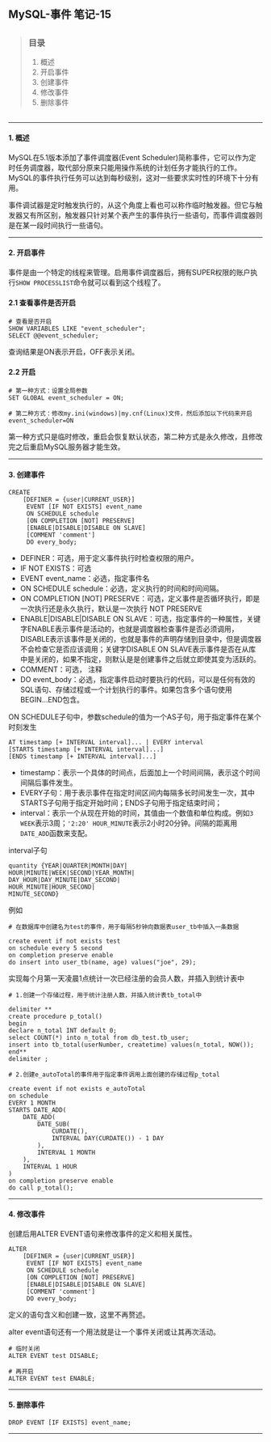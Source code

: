 ## MySQL-事件 笔记-15

> ##
> ### 目录
> 1. 概述
> 2. 开启事件
> 3. 创建事件
> 4. 修改事件
> 5. 删除事件
> ##

---

#### 1. 概述

MySQL在5.1版本添加了事件调度器(Event Scheduler)简称事件，它可以作为定时任务调度器，取代部分原来只能用操作系统的计划任务才能执行的工作。MySQL的事件执行任务可以达到每秒级别，这对一些要求实时性的环境下十分有用。

事件调试器是定时触发执行的，从这个角度上看也可以称作临时触发器。但它与触发器又有所区别，触发器只针对某个表产生的事件执行一些语句，而事件调度器则是在某一段时间执行一些语句。

---


#### 2. 开启事件

事件是由一个特定的线程来管理。启用事件调度器后，拥有SUPER权限的账户执行``SHOW PROCESSLIST``命令就可以看到这个线程了。

#### 2.1 查看事件是否开启
```
# 查看是否开启
SHOW VARIABLES LIKE "event_scheduler";
SELECT @@event_scheduler;
```
查询结果是ON表示开启，OFF表示关闭。

#### 2.2 开启
```
# 第一种方式：设置全局参数
SET GLOBAL event_scheduler = ON;

# 第二种方式：修改my.ini(windows)|my.cnf(Linux)文件，然后添加以下代码来开启
event_scheduler=ON
```
第一种方式只是临时修改，重启会恢复默认状态，第二种方式是永久修改，且修改完之后重启MySQL服务器才能生效。

---


#### 3. 创建事件

```
CREATE
    [DEFINER = {user|CURRENT_USER}]
     EVENT [IF NOT EXISTS] event_name
     ON SCHEDULE schedule
     [ON COMPLETION [NOT] PRESERVE]
     [ENABLE|DISABLE|DISABLE ON SLAVE]
     [COMMENT 'comment']
     DO every_body;
```
+   DEFINER：可选，用于定义事件执行时检查权限的用户。
+   IF NOT EXISTS：可选
+   EVENT event_name：必选，指定事件名
+   ON SCHEDULE schedule：必选，定义执行的时间和时间间隔。
+   ON COMPLETION [NOT] PRESERVE：可选，定义事件是否循环执行，即是一次执行还是永久执行，默认是一次执行 NOT PRESERVE
+   ENABLE|DISABLE|DISABLE ON SLAVE：可选，指定事件的一种属性，关键字ENABLE表示事件是活动的，也就是调度器检查事件是否必须调用，DISABLE表示该事件是关闭的，也就是事件的声明存储到目录中，但是调度器不会检查它是否应该调用；关键字DISABLE ON SLAVE表示事件是否在从库中是关闭的，如果不指定，则默认是是创建事件之后就立即使其变为活跃的。
+   COMMENT：可选， 注释
+   DO event_body：必选，指定事件启动时要执行的代码，可以是任何有效的SQL语句、存储过程或一个计划执行的事件。如果包含多个语句使用BEGIN...END包含。

ON SCHEDULE子句中，参数schedule的值为一个AS子句，用于指定事件在某个时刻发生
```
AT timestamp [+ INTERVAL interval]... | EVERY interval
[STARTS timestamp [+ INTERVAL interval]...]
[ENDS timestamp [+ INTERVAL interval]...]
```
+   timestamp：表示一个具体的时间点，后面加上一个时间间隔，表示这个时间间隔后事件发生。
+   EVERY子句：用于表示事件在指定时间区间内每隔多长时间发生一次，其中STARTS子句用于指定开始时间；ENDS子句用于指定结束时间；
+   interval：表示一个从现在开始的时间，其值由一个数值和单位构成。例如``3 WEEK``表示3周；``'2:20' HOUR_MINUTE``表示2小时20分钟。间隔的距离用``DATE_ADD``函数来支配。

interval子句
```
quantity {YEAR|QUARTER|MONTH|DAY|
HOUR|MINUTE|WEEK|SECOND|YEAR_MONTH|
DAY_HOUR|DAY_MINUTE|DAY_SECOND|
HOUR_MINUTE|HOUR_SECOND|
MINUTE_SECOND}
```

例如
```
# 在数据库中创建名为test的事件，用于每隔5秒钟向数据表user_tb中插入一条数据

create event if not exists test
on schedule every 5 second
on completion preserve enable
do insert into user_tb(name, age) values("joe", 29);
```

实现每个月第一天凌晨1点统计一次已经注册的会员人数，并插入到统计表中
```
# 1.创建一个存储过程，用于统计注册人数，并插入统计表tb_total中

delimiter **
create procedure p_total()
begin
declare n_total INT default 0;
select COUNT(*) into n_total from db_test.tb_user;
insert into tb_total(userNumber, createtime) values(n_total, NOW());
end**
delimiter ;

# 2.创建e_autoTotal的事件用于指定事件调用上面创建的存储过程p_total

create event if not exists e_autoTotal
on schedule 
EVERY 1 MONTH
STARTS DATE_ADD(
    DATE_ADD(
        DATE_SUB(
            CURDATE(),
            INTERVAL DAY(CURDATE()) - 1 DAY
        ),
        INTERVAL 1 MONTH
    ),
    INTERVAL 1 HOUR
)
on completion preserve enable
do call p_total();
```

---


#### 4. 修改事件

创建后用ALTER EVENT语句来修改事件的定义和相关属性。
```
ALTER
    [DEFINER = {user|CURRENT_USER}]
     EVENT [IF NOT EXISTS] event_name
     ON SCHEDULE schedule
     [ON COMPLETION [NOT] PRESERVE]
     [ENABLE|DISABLE|DISABLE ON SLAVE]
     [COMMENT 'comment']
     DO every_body;
```
定义的语句含义和创建一致，这里不再赘述。

alter event语句还有一个用法就是让一个事件关闭或让其再次活动。

```
# 临时关闭
ALTER EVENT test DISABLE;

# 再开启
ALTER EVENT test ENABLE;
```

---


#### 5. 删除事件

```
DROP EVENT [IF EXISTS] event_name;
```

---

